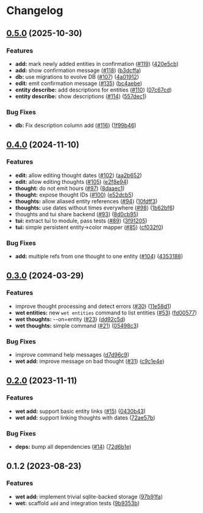 # Changelog

## [0.5.0](https://github.com/petr-muller/wetware/compare/v0.4.0...v0.5.0) (2025-10-30)


### Features

* **add:** mark newly added entities in confirmation ([#119](https://github.com/petr-muller/wetware/issues/119)) ([420e5cb](https://github.com/petr-muller/wetware/commit/420e5cb67dd9953dc63bf2ef59aadedef093fdc6))
* **add:** show confirmation message ([#118](https://github.com/petr-muller/wetware/issues/118)) ([b3dcffa](https://github.com/petr-muller/wetware/commit/b3dcffa99909e0fe947ec3e6b7c58fa762c7dde5))
* **db:** use migrations to evolve DB ([#107](https://github.com/petr-muller/wetware/issues/107)) ([4a01912](https://github.com/petr-muller/wetware/commit/4a01912a562a9bb7c5ea65a42be7e82071470a56))
* **edit:** emit confirmation message ([#135](https://github.com/petr-muller/wetware/issues/135)) ([bc4aebe](https://github.com/petr-muller/wetware/commit/bc4aebe3f03786cce71857c130ce5fd335448792))
* **entity describe:** add descriptions for entities ([#110](https://github.com/petr-muller/wetware/issues/110)) ([07c67cd](https://github.com/petr-muller/wetware/commit/07c67cd75ba6b48b8c8f13924cb627fb8133c76c))
* **entity describe:** show descriptions ([#114](https://github.com/petr-muller/wetware/issues/114)) ([557dec1](https://github.com/petr-muller/wetware/commit/557dec1df9a4033d64c9ab4546a893d7299c7794))


### Bug Fixes

* **db:** Fix description column add ([#116](https://github.com/petr-muller/wetware/issues/116)) ([1f99b46](https://github.com/petr-muller/wetware/commit/1f99b46ada3348768a4c8441097cc29250efb496))

## [0.4.0](https://github.com/petr-muller/wetware/compare/v0.3.0...v0.4.0) (2024-11-10)


### Features

* **edit:** allow editing thought dates ([#102](https://github.com/petr-muller/wetware/issues/102)) ([aa2b652](https://github.com/petr-muller/wetware/commit/aa2b65290a58162367ee4bb942840dc683b2607f))
* **edit:** allow editing thoughts ([#105](https://github.com/petr-muller/wetware/issues/105)) ([e2f8e94](https://github.com/petr-muller/wetware/commit/e2f8e94591a081b90212b430407328ca2c948f1e))
* **thought:** do not emit hours ([#97](https://github.com/petr-muller/wetware/issues/97)) ([8daaec1](https://github.com/petr-muller/wetware/commit/8daaec195d146d10e5f1a3ba73578281af81aba6))
* **thought:** expose thought IDs ([#100](https://github.com/petr-muller/wetware/issues/100)) ([e52dcb5](https://github.com/petr-muller/wetware/commit/e52dcb5ee1ac02dacaf9e73438abfa63527154c8))
* **thoughts:** allow aliased entity references ([#94](https://github.com/petr-muller/wetware/issues/94)) ([10fdff3](https://github.com/petr-muller/wetware/commit/10fdff3ce6edaa02b142da229f67fd4b9f954548))
* **thoughts:** use dates without times everywhere ([#98](https://github.com/petr-muller/wetware/issues/98)) ([1b62bf6](https://github.com/petr-muller/wetware/commit/1b62bf632d917ab7016608ac0fe49c043a808a1e))
* thoughts and tui share backend ([#93](https://github.com/petr-muller/wetware/issues/93)) ([8d0cb95](https://github.com/petr-muller/wetware/commit/8d0cb958a3faa59f833611437099a1e8a1f0b4f9))
* **tui:** extract tui to module, pass tests ([#89](https://github.com/petr-muller/wetware/issues/89)) ([3f91205](https://github.com/petr-muller/wetware/commit/3f9120548e66cb1ceee9e5a4ba500be1758ee695))
* **tui:** simple persistent entity-&gt;color mapper ([#85](https://github.com/petr-muller/wetware/issues/85)) ([cf032f0](https://github.com/petr-muller/wetware/commit/cf032f01f068e492f0cf405bb22336004184b8ec))


### Bug Fixes

* **add:** multiple refs from one thought to one entity ([#104](https://github.com/petr-muller/wetware/issues/104)) ([4353188](https://github.com/petr-muller/wetware/commit/4353188e6cf391ed9d154e3b53f05befb15d8e5b))

## [0.3.0](https://github.com/petr-muller/wetware/compare/v0.2.0...v0.3.0) (2024-03-29)


### Features

* improve thought processing and detect errors ([#30](https://github.com/petr-muller/wetware/issues/30)) ([11e58d1](https://github.com/petr-muller/wetware/commit/11e58d1fbb71999c929395820c58488d65e01729))
* **wet entities:** new `wet entities` command to list entities ([#53](https://github.com/petr-muller/wetware/issues/53)) ([fd00577](https://github.com/petr-muller/wetware/commit/fd0057708fa0b470bab110095be52a81b1bd9726))
* **wet thoughts:** --on=entity ([#23](https://github.com/petr-muller/wetware/issues/23)) ([dd92c5d](https://github.com/petr-muller/wetware/commit/dd92c5d5b2c0cf016a4cfb666b4665e093241d8c))
* **wet thoughts:** simple command ([#21](https://github.com/petr-muller/wetware/issues/21)) ([05498c3](https://github.com/petr-muller/wetware/commit/05498c39293f12894bb6909b1a98483fee8cba6f))


### Bug Fixes

* improve command help messages ([d7d96c9](https://github.com/petr-muller/wetware/commit/d7d96c944b0afac527fe7edbad137073c9cd6bb2))
* **wet add:** improve message on bad thought ([#31](https://github.com/petr-muller/wetware/issues/31)) ([c9c1e4e](https://github.com/petr-muller/wetware/commit/c9c1e4eae45fc18c8812e1c99a4be13bfc6aef3e))

## [0.2.0](https://github.com/petr-muller/wetware/compare/v0.1.2...v0.2.0) (2023-11-11)


### Features

* **wet add:** support basic entity links ([#15](https://github.com/petr-muller/wetware/issues/15)) ([0430b43](https://github.com/petr-muller/wetware/commit/0430b43c48750aa27b7aeab53691470ca2998a3b))
* **wet add:** support linking thoughts with dates ([72ae57b](https://github.com/petr-muller/wetware/commit/72ae57bde4e63fb80b1ae90523588b843cd659b5))


### Bug Fixes

* **deps:** bump all dependencies ([#14](https://github.com/petr-muller/wetware/issues/14)) ([72d6b1e](https://github.com/petr-muller/wetware/commit/72d6b1ed945595a6284da661167aec8b8c50b6cb))

## 0.1.2 (2023-08-23)


### Features

* **wet add:** implement trivial sqlite-backed storage ([97b91fa](https://github.com/petr-muller/wetware/commit/97b91fa4efd9f52a0236c706d42a686a62607f82))
* **wet:** scaffold `add` and integration tests ([9b9353b](https://github.com/petr-muller/wetware/commit/9b9353bfc45ead7c66ae3a300f924da513d9315b))
